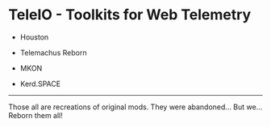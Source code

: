 # TeleIO - Toolkits for Web Telemetry

* Houston

* Telemachus Reborn

* MKON

* Kerd.SPACE

<hr>

Those all are recreations of original mods. They were abandoned... But we... Reborn them all!
